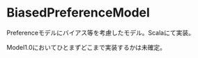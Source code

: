 BiasedPreferenceModel
=====================

Preferenceモデルにバイアス等を考慮したモデル。Scalaにて実装。

Model1.0においてひとまずどこまで実装するかは未確定。